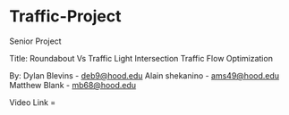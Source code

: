 # Traffic-Project
Senior Project

Title: Roundabout Vs Traffic Light Intersection Traffic Flow Optimization

By:
Dylan Blevins - deb9@hood.edu
Alain shekanino - ams49@hood.edu
Matthew Blank - mb68@hood.edu

Video Link = 
